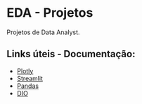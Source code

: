 # EDA - Projetos

Projetos de Data Analyst.

## Links úteis - Documentação:

* [Plotly](https://plotly.com/python/)
* [Streamlit](https://streamlit.io)
* [Pandas](https://pandas.pydata.org/docs/index.html)
* [DIO](https://dio.me)